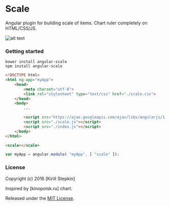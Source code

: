 # Scale

Angular plugin for building scale of items. Chart ruler completely on HTML/CSS/JS.

![alt text](https://raw.githubusercontent.com/kirillstepkin/scale/master/output_eSVfyQ.gif)

### Getting started

```
bower install angular-scale 
npm install angular-scale 
```

```html
<!DOCTYPE html>
<html ng-app="myApp">
	<head>
		<meta charset="utf-8">
		<link rel="stylesheet" type="text/css" href="./scale.css">
	</head>
	<body>
		...

		<script src="https://ajax.googleapis.com/ajax/libs/angularjs/1.5.7/angular.min.js"></script>
		<script src="./scale.js"></script>
		<script src="./index.js"></script>
	</body>
</html>
```

```html
<scale></scale>
```

```javascript
var myApp = angular.module( "myApp", [ "scale" ]);
```

### License

Copyright (c) 2016 [Kirill Stepkin]

Inspired by [kinopoisk.ru] chart.

Released under the [MIT License](https://github.com/goldfire/howler.js/blob/master/LICENSE.md).
